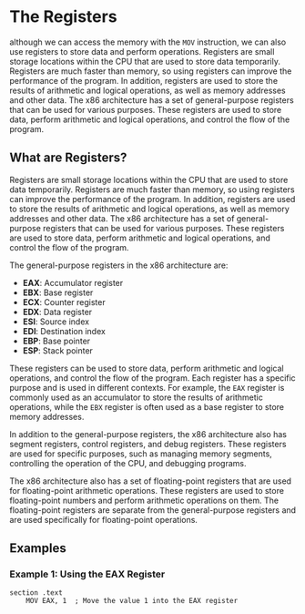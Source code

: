 
# The Registers
although we can access the memory with the `MOV` instruction, we can also use registers to store data and perform operations. Registers are small storage locations within the CPU that are used to store data temporarily. Registers are much faster than memory, so using registers can improve the performance of the program.
In addition, registers are used to store the results of arithmetic and logical operations, as well as memory addresses and other data. The x86 architecture has a set of general-purpose registers that can be used for various purposes. These registers are used to store data, perform arithmetic and logical operations, and control the flow of the program.

## What are Registers?

Registers are small storage locations within the CPU that are used to store data temporarily. Registers are much faster than memory, so using registers can improve the performance of the program. In addition, registers are used to store the results of arithmetic and logical operations, as well as memory addresses and other data. The x86 architecture has a set of general-purpose registers that can be used for various purposes. These registers are used to store data, perform arithmetic and logical operations, and control the flow of the program.



The general-purpose registers in the x86 architecture are:

- **EAX**: Accumulator register
- **EBX**: Base register
- **ECX**: Counter register
- **EDX**: Data register
- **ESI**: Source index
- **EDI**: Destination index
- **EBP**: Base pointer
- **ESP**: Stack pointer

These registers can be used to store data, perform arithmetic and logical operations, and control the flow of the program. Each register has a specific purpose and is used in different contexts. For example, the `EAX` register is commonly used as an accumulator to store the results of arithmetic operations, while the `EBX` register is often used as a base register to store memory addresses.

In addition to the general-purpose registers, the x86 architecture also has segment registers, control registers, and debug registers. These registers are used for specific purposes, such as managing memory segments, controlling the operation of the CPU, and debugging programs.

The x86 architecture also has a set of floating-point registers that are used for floating-point arithmetic operations. These registers are used to store floating-point numbers and perform arithmetic operations on them. The floating-point registers are separate from the general-purpose registers and are used specifically for floating-point operations.

## Examples

### Example 1: Using the EAX Register

```shell
section .text
    MOV EAX, 1  ; Move the value 1 into the EAX register
```
